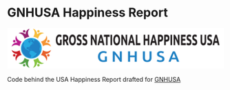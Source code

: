 # GNHUSA Happiness Report
<img src="img/banner.png">
<p>Code behind the USA Happiness Report drafted for <a href="https://gnhusa.org/" target="_blank">GNHUSA</a></p>

